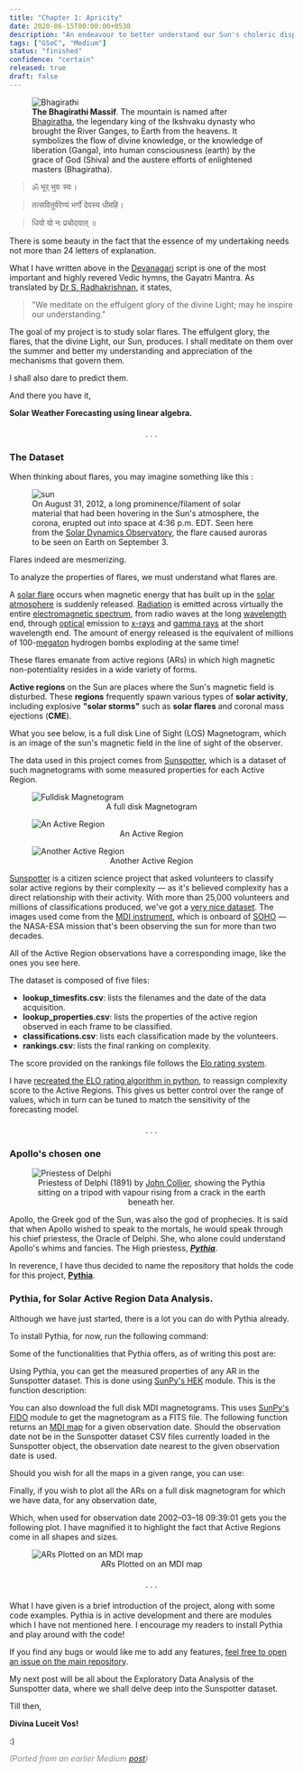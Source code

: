```yaml
---
title: "Chapter 1: Apricity"
date: 2020-06-15T00:00:00+0530
description: "An endeavour to better understand our Sun's choleric disposition"
tags: ["GSoC", "Medium"]
status: "finished"
confidence: "certain"
released: true
draft: false
---
```


<figure>
  <img src="/images/bhagirathi.png" alt="Bhagirathi">
  <figcaption><strong>The Bhagirathi Massif</strong>. The mountain is named after <a href="https://en.wikipedia.org/wiki/Bhagiratha">Bhagiratha</a>, the legendary king of the Ikshvaku dynasty who brought the River Ganges, to Earth from the heavens. It symbolizes the flow of divine knowledge, or the knowledge of liberation (Ganga), into human consciousness (earth) by the grace of God (Shiva) and the austere efforts of enlightened masters (Bhagiratha).
</figcaption>
</figure>


>ॐ भूर् भुवः स्वः।

>तत्सवितुर्वरेण्यं भर्गो॑ देवस्य धीमहि।

>धियो यो नः प्रचोदयात् ॥

There is some beauty in the fact that the essence of my undertaking needs not more than 24 letters of explanation.

What I have written above in the [Devanagari](https://en.wikipedia.org/wiki/Devanagari) script is one of the most important and highly revered Vedic hymns, the Gayatri Mantra. As translated by [Dr S. Radhakrishnan](https://en.wikipedia.org/wiki/S._Radhakrishnan), it states,

>"We meditate on the effulgent glory of the divine Light; may he inspire our understanding."

The goal of my project is to study solar flares. The effulgent glory, the flares, that the divine Light, our Sun, produces. I shall meditate on them over the summer and better my understanding and appreciation of the mechanisms that govern them.

I shall also dare to predict them.

And there you have it,

**Solar Weather Forecasting using linear algebra.**

<div style="text-align: center; margin: 20px 0;">. . .</div>

### The Dataset
When thinking about flares, you may imagine something like this :

<figure>
  <img src="/images/apricity-sun.png" alt="sun">
  <figcaption>On August 31, 2012, a long prominence/filament of solar material that had been hovering in the Sun's atmosphere, the corona, erupted out into space at 4:36 p.m. EDT. Seen here from the <a href="https://en.wikipedia.org/wiki/Solar_Dynamics_Observatory">Solar Dynamics Observatory</a>, the flare caused auroras to be seen on Earth on September 3.
</figcaption>

</figure>

Flares indeed are mesmerizing.

To analyze the properties of flares, we must understand what flares are.

A [solar flare](https://hesperia.gsfc.nasa.gov/sftheory/glossary.htm#FLARE) occurs when magnetic energy that has built up in the [solar atmosphere](https://hesperia.gsfc.nasa.gov/sftheory/glossary.htm#SOLAR_ATMOSPHERE) is suddenly released. [Radiation](https://hesperia.gsfc.nasa.gov/sftheory/glossary.htm#ELECTROMAGNETIC_RADIATION) is emitted across virtually the entire [electromagnetic spectrum](https://hesperia.gsfc.nasa.gov/sftheory/glossary.htm#ELECTROMAGNETIC_SPECTRUM), from radio waves at the long [wavelength](https://hesperia.gsfc.nasa.gov/sftheory/glossary.htm#WAVELENGTH) end, through [optical](https://hesperia.gsfc.nasa.gov/sftheory/glossary.htm#OPTICAL) emission to [x-rays](https://hesperia.gsfc.nasa.gov/sftheory/glossary.htm#X_RAY) and [gamma rays](https://hesperia.gsfc.nasa.gov/sftheory/glossary.htm#GAMMA_RAY) at the short wavelength end. The amount of energy released is the equivalent of millions of 100-[megaton](https://hesperia.gsfc.nasa.gov/sftheory/glossary.htm#MEGATON) hydrogen bombs exploding at the same time!

These flares emanate from active regions (ARs) in which high magnetic non-potentiality resides in a wide variety of forms.

**Active regions** on the Sun are places where the Sun's magnetic field is disturbed. These **regions** frequently spawn various types of **solar activity**, including explosive **"solar storms"** such as **solar flares** and coronal mass ejections (**CME**).

What you see below, is a full disk Line of Sight (LOS) Magnetogram, which is an image of the sun's magnetic field in the line of sight of the observer.

The data used in this project comes from [Sunspotter](https://www.sunspotter.org/), which is a dataset of such magnetograms with some measured properties for each Active Region.

<figure>
  <img src="/images/apricity-fulldisk-magnetogram.png" alt="Fulldisk Magnetogram">
  <figcaption style="text-align: center;">A full disk Magnetogram</figcaption>
</figure>

<figure>
  <img src="/images/apricity-ar1.png" alt="An Active Region">
  <figcaption style="text-align: center;">An Active Region</figcaption>
</figure>

<figure>
  <img src="/images/apricity-ar2.png" alt="Another Active Region">
  <figcaption style="text-align: center;">Another Active Region</figcaption>
</figure>

[Sunspotter](https://www.sunspotter.org/) is a citizen science project that asked volunteers to classify solar active regions by their complexity — as it's believed complexity has a direct relationship with their activity. With more than 25,000 volunteers and millions of classifications produced, we've got a [very nice dataset](https://zenodo.org/record/1478972#.XI4YPqHgqr8). The images used come from the [MDI instrument](http://soi.stanford.edu/science/obs_prog.html), which is onboard of [SOHO](https://en.wikipedia.org/wiki/Solar_and_Heliospheric_Observatory) — the NASA-ESA mission that's been observing the sun for more than two decades.

All of the Active Region observations have a corresponding image, like the ones you see here.

The dataset is composed of five files:

- **lookup_timesfits.csv**: lists the filenames and the date of the data acquisition.
- **lookup_properties.csv**: lists the properties of the active region observed in each frame to be classified.
- **classifications.csv**: lists each classification made by the volunteers.
- **rankings.csv**: lists the final ranking on complexity.

The score provided on the rankings file follows the [Elo rating system](https://en.wikipedia.org/wiki/Elo_rating_system).

I have [recreated the ELO rating algorithm in python](https://github.com/Raahul-Singh/pythia/pull/26), to reassign complexity score to the Active Regions. This gives us better control over the range of values, which in turn can be tuned to match the sensitivity of the forecasting model.

<div style="text-align: center; margin: 20px 0;">. . .</div>

### Apollo's chosen one

<figure>
  <img src="/images/apricity-delphi.png" alt="Priestess of Delphi">
  <figcaption style="text-align: center;">Priestess of Delphi (1891) by <a href="https://en.wikipedia.org/wiki/John_Collier_(Pre-Raphaelite_painter)">John Collier</a>, showing the Pythia sitting on a tripod with vapour rising from a crack in the earth beneath her.</figcaption>
</figure>



Apollo, the Greek god of the Sun, was also the god of prophecies. It is said that when Apollo wished to speak to the mortals, he would speak through his chief priestess, the Oracle of Delphi. She, who alone could understand Apollo's whims and fancies. The High priestess, [**_Pythia_**](https://en.wikipedia.org/wiki/Pythia).

In reverence, I have thus decided to name the repository that holds the code for this project, [**Pythia**](https://github.com/Raahul-Singh/pythiahttps://github.com/Raahul-Singh/pythia).

### Pythia, for Solar Active Region Data Analysis.
Although we have just started, there is a lot you can do with Pythia already.

To install Pythia, for now, run the following command:

<script src="https://gist.github.com/Raahul-Singh/2185031b6e68f32109dec490b7972fe5.js"></script>

Some of the functionalities that Pythia offers, as of writing this post are:

Using Pythia, you can get the measured properties of any AR in the Sunspotter dataset. This is done using [SunPy's HEK](https://docs.sunpy.org/en/stable/guide/acquiring_data/hek.html) module. This is the function description:

<script src="https://gist.github.com/Raahul-Singh/572f2b8b10d988f339ae9caf61445c72.js"></script>

You can also download the full disk MDI magnetograms. This uses [SunPy's FIDO](https://docs.sunpy.org/en/stable/guide/acquiring_data/fido.html) module to get the magnetogram as a FITS file. The following function returns an [MDI map](https://docs.sunpy.org/en/stable/guide/data_types/maps.html) for a given observation date. Should the observation date not be in the Sunspotter dataset CSV files currently loaded in the Sunspotter object, the observation date nearest to the given observation date is used.

<script src="https://gist.github.com/Raahul-Singh/0b21103bde4bbd56c69784ce43302709.js"></script>

Should you wish for all the maps in a given range, you can use:

<script src="https://gist.github.com/Raahul-Singh/0fd191fafd107e93aae4269fc9745cae.js"></script>

Finally, if you wish to plot all the ARs on a full disk magnetogram for which we have data, for any observation date,

<script src="https://gist.github.com/Raahul-Singh/7138ac5c07ff053e62497ac6613dad04.js"></script>

Which, when used for observation date 2002–03–18 09:39:01 gets you the following plot. I have magnified it to highlight the fact that Active Regions come in all shapes and sizes.

<figure>
  <img src="/images/apricity-ar-mapped.png" alt="ARs Plotted on an MDI map">
  <figcaption style="text-align: center;">ARs Plotted on an MDI map</figcaption>
</figure>

<div style="text-align: center; margin: 20px 0;">. . .</div>

What I have given is a brief introduction of the project, along with some code examples. Pythia is in active development and there are modules which I have not mentioned here. I encourage my readers to install Pythia and play around with the code!

If you find any bugs or would like me to add any features, [feel free to open an issue on the main repository](https://github.com/Raahul-Singh/pythia/issues).

My next post will be all about the Exploratory Data Analysis of the Sunspotter data, where we shall delve deep into the Sunspotter dataset.

Till then,

**Divina Luceit Vos!**

:)

<div style="font-style: italic; color: #888888;">(Ported from an earlier Medium <a href="https://medium.com/swlh/chapter-1-apricity-aef3bd172dab">post</a>)</div>
